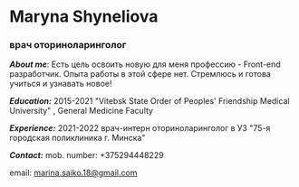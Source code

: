 # Maryna Shyneliova

### врач оториноларинголог

**_About me_**: Есть цель освоить новую для меня профессию - Front-end разработчик. Опыта работы в этой сфере нет. Стремлюсь и готова учиться и узнавать новое!

**_Education:_**
2015-2021 "Vitebsk State Order of Peoples' Friendship Medical University" , General Medicine Faculty

**_Experience:_** 2021-2022 врач-интерн оториноларинголог в УЗ "75-я городская поликлиника г. Минска"

**_Contact:_** mob. number: +375294448229

email: marina.saiko.18@gmail.com
